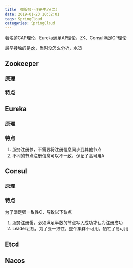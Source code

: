 ```yaml
---
title: 微服务--注册中心(二)
date: 2019-01-23 10:32:01
tags: SpringCloud
categpries: SpringCloud
---
```

著名的CAP理论，Eureka满足AP理论，ZK、Consul满足CP理论

<!-- more -->
最早接触的是zk，当时没怎么分析，水货
## Zookeeper
### 原理

### 特点


## Eureka
### 原理

### 特点
1. 服务注册快，不需要将注册信息同步到其他节点
2. 不同的节点注册信息可以不一致，保证了高可用A

## Consul
### 原理

### 特点
为了满足强一致性C，导致以下缺点

1. 服务注册慢，必须满足半数的节点写入成功才认为注册成功
2. Leader宕机，为了强一致性，整个集群不可用，牺牲了高可用


## Etcd

## Nacos